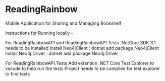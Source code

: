 # ReadingRainbow
Mobile Application for Sharing and Managing Bookshelf

Instructions for Running locally - 

For ReadingRainbowAPI and ReadingRainbowAPI.Tests
    .NetCore SDK 3.1 needs to be installed
    Install Neo4jClient : dotnet add package Neo4jClient
    Install Neo4j.Driver : dotnet add package Neo4j.Driver

For ReadingRainbowAPI.Tests
    Add extention .NET Core Test Explorer to vscode to help run the tests
    Project needs to be compiled for test explorer to find tests
